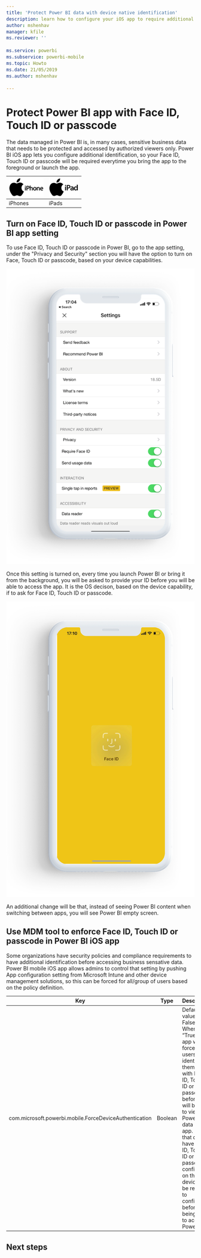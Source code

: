 ```yaml
---
title: 'Protect Power BI data with device native identification'
description: learn how to configure your iOS app to require additional identification before you can access your Power BI data
author: mshenhav
manager: kfile
ms.reviewer: ''

ms.service: powerbi
ms.subservice: powerbi-mobile
ms.topic: Howto
ms.date: 21/05/2019
ms.author: mshenhav

---
```

# Protect Power BI app with Face ID, Touch ID or passcode 

The data managed in Power BI is, in many cases, sensitive business data that needs to be protected and accessed by authorized viewers only. 
Power BI iOS app lets you configure additional identification, so your Face ID, Touch ID or passcode will be required everytime you bring the app to the foreground or launch the app.

| ![iPhone](./media/tutorial-mobile-apps-ios-qna/iphone-logo-50-px.png) | ![iPad](./media/tutorial-mobile-apps-ios-qna/ipad-logo-50-px.png) |
|:--- |:--- |
| iPhones |iPads |

## Turn on Face ID, Touch ID or passcode in Power BI app setting

To use Face ID, Touch ID or passcode in Power BI, go to the app setting, under the "Privacy and Security" section you will have the option to turn on Face, Touch ID or passcode, based on your device capabilities.

![Power BI iOS app setting page](./media/mobile-ios-native-secure-access/mobile-ios-native-secured-setting.png)

Once this setting is turned on, every time you launch Power BI or bring it from the background, you will be asked to provide your ID before you will be able to access the app. 
It is the OS decison, based on the device capability, if to ask for Face ID, Touch ID or passcode.

![Power BI iOS Face ID](./media/mobile-ios-native-secure-access/mobile-ios-native-secured-faceid.png)

An additional change will be that, instead of seeing Power BI content when switching between apps, you will see Power BI empty screen.

## Use MDM tool to enforce Face ID, Touch ID or passcode in Power BI iOS app

Some organizations have security policies and compliance requirements to have additional identification before accessing business sensative data. 
Power BI mobile iOS app allows admins to control that setting by pushing App configuration setting from Microsoft Intune and other device management solutions, so this can be forced for all/group of users based on the policy definition.

|Key  |Type  |Description  |
|---------|---------|---------|
| com.microsoft.powerbi.mobile.ForceDeviceAuthentication | Boolean | Default value is False <br>When set to “True”, the app will force the users to identify themselves with Face ID, Touch ID or passcode before they will be able to view any Power BI data in the app. USers that do not have Face ID, Touch ID or passcode configured on their device, will be required to configure it before being able to access Power BI  |

## Next steps



